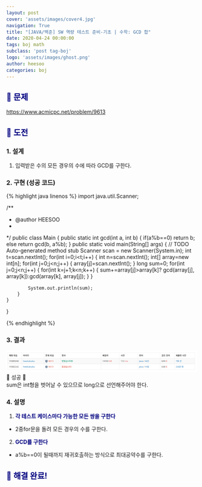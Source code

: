```yaml
---
layout: post
cover: 'assets/images/cover4.jpg'
navigation: True
title: "[JAVA/백준] SW 역량 테스트 준비-기초 | 수학: GCD 합"
date: 2020-04-24 00:00:00
tags: boj math
subclass: 'post tag-boj'
logo: 'assets/images/ghost.png'
author: heesoo
categories: boj
---
```

## <span style="color:navy">👀 문제</span>
<https://www.acmicpc.net/problem/9613>

## <span style="color:navy">👊 도전</span>

### 1. 설계
1. 입력받은 수의 모든 경우의 수에 따라 GCD를 구한다.

### 2. 구현 (성공 코드)
{% highlight java linenos %}
import java.util.Scanner;

/**
 * @author HEESOO
 *
 */
public class Main {
	public static int gcd(int a, int b) {
		if(a%b==0) return b;
		else return gcd(b, a%b);
	}
	public static void main(String[] args) {
		// TODO Auto-generated method stub
		Scanner scan = new Scanner(System.in);
		int t=scan.nextInt();
		for(int i=0;i<t;i++) {
			int n=scan.nextInt();
			int[] array=new int[n];
			for(int j=0;j<n;j++) {
				array[j]=scan.nextInt();
			}
			long sum=0;
			for(int j=0;j<n;j++) {
				for(int k=j+1;k<n;k++) {
					sum+=array[j]>array[k]? gcd(array[j], array[k]):gcd(array[k], array[j]);
				}
			}
			
			System.out.println(sum);
		}
	}
}

{% endhighlight %}

### 3. 결과
![실행결과](./assets/images/200424_3.PNG)
🤟 성공 🤟  
sum은 int형을 벗어날 수 있으므로 long으로 선언해주어야 한다.

### 4. 설명
1. **<span style="color:navy">각 테스트 케이스마다 가능한 모든 쌍을 구한다</span>**
- 2중for문을 돌려 모든 경우의 수를 구한다.

2. **<span style="color:navy">GCD를 구한다</span>**
- a%b==0이 될때까지 재귀호출하는 방식으로 최대공약수를 구한다.

## <span style="color:navy">👏 해결 완료!</span>


